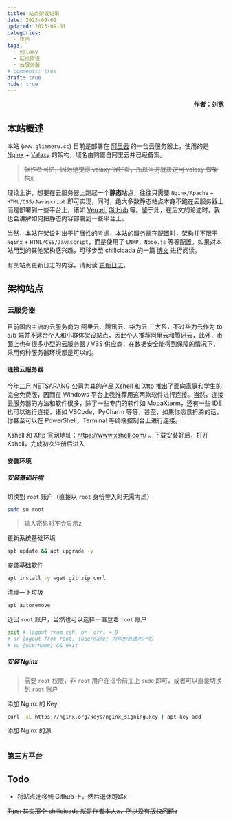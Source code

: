 ```yaml
---
title: 站点架设记录
date: 2023-09-01
updated: 2023-09-01
categories:
  - 技术
tags:
  - valaxy
  - 站点架设
  - 云服务器
# comments: true
draft: true
hide: true
---
```


<p style="text-align:right"><b>作者：刘宽</b></p>

## 本站概述

本站 (`www.glimmeru.cc`) 目前是部署在 [阿里云](https://www.aliyun.com/) 的一台云服务器上，使用的是 [Nginx](https://nginx.org/) + [Valaxy](https://valaxy.site/) 的架构，域名由购置自阿里云并已经备案。

> ~~据作者回忆，因为他觉得 valaxy 很好看，所以当时就决定用 valaxy 做架构x~~

理论上讲，想要在云服务器上跑起一个**静态**站点，往往只需要 `Nginx/Apache` + `HTML/CSS/Javascript` 即可实现，同时，绝大多数静态站点本身不跑在云服务器上而是部署到一些平台上，诸如 [Vercel](https://vercel.com), [GitHub](https://github.com) 等。鉴于此，在后文的论述时，我也会讲解如何把静态内容部署到一些平台上。

当然，本站在架设时出于扩展性的考虑，本站的服务器在配置时，架构并不限于 `Nginx` + `HTML/CSS/Javascript`，而是使用了 `LNMP`，`Node.js` 等等配置。如果对本站用到的其他架构感兴趣，可移步至 chillcicada 的一篇 [博文](https://chillcicada.com/archives/instruction-set) 进行阅读。

有关站点更新日志的内容，请阅读 <a href="../about/site.html" target="_blank">更新日志</a>。

## 架构站点

### 云服务器

目前国内主流的云服务商为 阿里云、腾讯云、华为云 三大系，不过华为云作为 to a/b 端并不适合个人和小群体架设站点，因此个人推荐阿里云和腾讯云，此外，市面上也有很多小型的云服务器 / VBS 供应商，在数据安全能得到保障的情况下，采用何种服务器环境都是可以的。

#### 连接云服务器

今年二月 NETSARANG 公司为其的产品 Xshell 和 Xftp 推出了面向家庭和学生的完全免费版，因而在 Windows 平台上我推荐用这两款软件进行连接。当然，连接云服务器的方法和软件很多，除了一些专门的软件如 MobaXterm，还有一些 IDE 也可以进行连接，诸如 VSCode，PyCharm 等等，甚至，如果你愿意折腾的话，你甚至可以在 PowerShell，Terminal 等终端控制台上进行连接。

Xshell 和 Xftp 官网地址：https://www.xshell.com/ 。下载安装好后，打开 Xshell，完成初次注册后进入

#### 安装环境

##### 安装基础环境

切换到 `root` 账户（直接以 `root` 身份登入时无需考虑）

```bash
sudo su root
```

> 输入密码时不会显示z

更新系统基础环境

```bash
apt update && apt upgrade -y
```

安装基础软件

```bash
apt install -y wget git zip curl
```

清理一下垃圾

```bash
apt autoremove
```

退出 `root` 账户，当然也可以选择一直登着 `root` 账户

```bash
exit # logout from ssh, or `ctrl + D`
# or logout from root, {username} 为你的普通用户名
# su {username} && exit
```

##### 安装 Nginx

> 需要 `root` 权限，非 `root` 用户在指令前加上 `sudo` 即可，或者可以直接切换到 `root` 账户

添加 Nginx 的 Key

```bash
curl -sL https://nginx.org/keys/nginx_signing.key | apt-key add -
```

添加 Nginx 的源

```bash
```

### 第三方平台

## Todo

- ~~将站点迁移到 Github 上，然后退休跑路x~~

~~Tips: 其实那个 chillcicada 就是作者本人x，所以没有版权问题z~~
